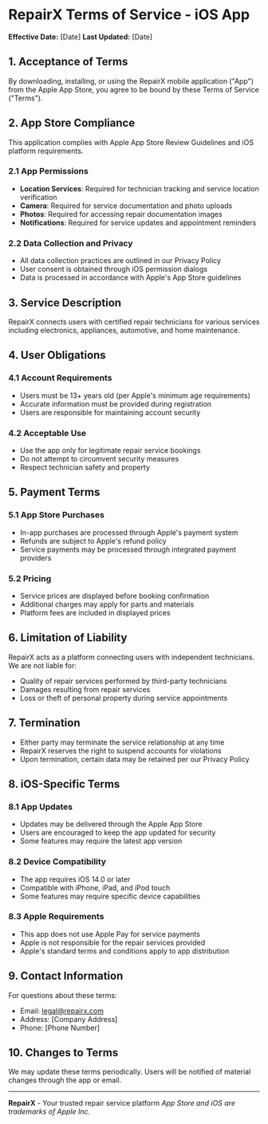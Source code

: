 # RepairX Terms of Service - iOS App

**Effective Date:** [Date]
**Last Updated:** [Date]

## 1. Acceptance of Terms

By downloading, installing, or using the RepairX mobile application ("App") from the Apple App Store, you agree to be bound by these Terms of Service ("Terms").

## 2. App Store Compliance

This application complies with Apple App Store Review Guidelines and iOS platform requirements.

### 2.1 App Permissions
- **Location Services**: Required for technician tracking and service location verification
- **Camera**: Required for service documentation and photo uploads
- **Photos**: Required for accessing repair documentation images
- **Notifications**: Required for service updates and appointment reminders

### 2.2 Data Collection and Privacy
- All data collection practices are outlined in our Privacy Policy
- User consent is obtained through iOS permission dialogs
- Data is processed in accordance with Apple's App Store guidelines

## 3. Service Description

RepairX connects users with certified repair technicians for various services including electronics, appliances, automotive, and home maintenance.

## 4. User Obligations

### 4.1 Account Requirements
- Users must be 13+ years old (per Apple's minimum age requirements)
- Accurate information must be provided during registration
- Users are responsible for maintaining account security

### 4.2 Acceptable Use
- Use the app only for legitimate repair service bookings
- Do not attempt to circumvent security measures
- Respect technician safety and property

## 5. Payment Terms

### 5.1 App Store Purchases
- In-app purchases are processed through Apple's payment system
- Refunds are subject to Apple's refund policy
- Service payments may be processed through integrated payment providers

### 5.2 Pricing
- Service prices are displayed before booking confirmation
- Additional charges may apply for parts and materials
- Platform fees are included in displayed prices

## 6. Limitation of Liability

RepairX acts as a platform connecting users with independent technicians. We are not liable for:
- Quality of repair services performed by third-party technicians
- Damages resulting from repair services
- Loss or theft of personal property during service appointments

## 7. Termination

- Either party may terminate the service relationship at any time
- RepairX reserves the right to suspend accounts for violations
- Upon termination, certain data may be retained per our Privacy Policy

## 8. iOS-Specific Terms

### 8.1 App Updates
- Updates may be delivered through the Apple App Store
- Users are encouraged to keep the app updated for security
- Some features may require the latest app version

### 8.2 Device Compatibility
- The app requires iOS 14.0 or later
- Compatible with iPhone, iPad, and iPod touch
- Some features may require specific device capabilities

### 8.3 Apple Requirements
- This app does not use Apple Pay for service payments
- Apple is not responsible for the repair services provided
- Apple's standard terms and conditions apply to app distribution

## 9. Contact Information

For questions about these terms:
- Email: legal@repairx.com
- Address: [Company Address]
- Phone: [Phone Number]

## 10. Changes to Terms

We may update these terms periodically. Users will be notified of material changes through the app or email.

---

**RepairX** - Your trusted repair service platform
*App Store and iOS are trademarks of Apple Inc.*